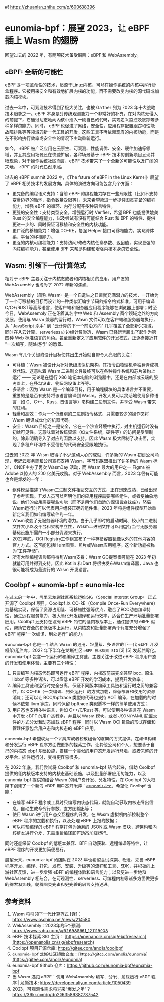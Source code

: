 #! https://zhuanlan.zhihu.com/p/600638396
# eunomia-bpf：展望 2023，让 eBPF 插上 Wasm 的翅膀

回望过去的 2022 年，有两项技术备受瞩目：eBPF 和 WebAssembly。

## eBPF: 全新的可能性

eBPF 是一项革命性的技术，起源于Linux内核，可以在操作系统的内核中运行沙盒程序。它被用来安全和有效地扩展内核的功能，而不需要改变内核的源代码或加载内核模块。

过去一年中，可观测技术得到了极大关注，也被 Gartner 列为 2023 年十大战略技术趋势之一。eBPF 本身是对传统观测能力一个非常好的补充，在对内核无侵入的前提下，它通过动态地向内核中插入一段自己的代码，实现定义监控及跟踪等多种多样的能力。同时， eBPF 也促进了网络，安全性，应用程序配置跟踪和性能故障排除等等领域的新一代工具的开发，这些工具不再依赖现有的内核功能，而是在不影响执行效率或安全性的情况下主动重新运行。

如今， eBPF 被广泛应用在云原生、可观测、性能调优、安全、硬件加速等领域，并且其应用场景还在快速扩展，各种场景基于 eBPF 技术的创新项目呈现井喷现象，对于操作系统社区而言，eBPF 技术带来了一个全新的可能性以及广阔的天地， eBPF 的时代已然来临。

过去的 eBPF summit 2022 中，《The future of eBPF in the Linux Kernel》展望了 eBPF 相关技术的发展方向，具体的演进方向可能包含几个方面：

- 更完备的编程语义支持：当前 eBPF 的编程能力存在一些局限性（比如不支持变量边界的循环，指令数量受限等），未来希望能进一步提供图灵完备的编程能力，增强 eBPF 的循环、内存分配等多种语言特性。
- 更强的安全性：支持类型安全，增强运行时 Verifier，希望 BPF 也能提供媲美 Rust 的安全编程能力，以及尝试有没有可能结合 Rust 和 BPF 的特性，提供更进一步的、同时保证可移植和安全性的内核功能。
- 更广泛的移植能力：增强 CO-RE，加强 Helper 接口可移植能力，实现跨体系、平台的移植能力。
- 更强的内核可编程能力：支持访问/修改内核任意参数、返回值，实现更强的内核编程能力，甚至使用 BPF 来帮助构建和增强内核本身的安全性。

## Wasm: 引领下一代计算范式

相对于 eBPF 主要关注于内核态或者和内核相关的应用，用户态的 WebAssembly 也成为了 2022 年新的焦点。

WebAssembly（简称 Wasm）是一个自诞生之日起就充满潜力的技术，一开始为了一个可移植的目标而设计的一种类似汇编字节码的指令格式标准，可用于编译C/C+/RUST等高级语言，使客户端和服务器应用程序能够在浏览器上部署；时至今日，WebAssembly 正在沿着其名字中 Web 和 Assembly 两个领域之外的方向发展，使用与 Wasm 兼容的运行时，Wasm 文件可以在客户端和服务器端执行，从 "JavaScript 杀手" 到 "云计算的下一个前沿方向" 几乎覆盖了全部新兴领域，同时在从云计算、serverless 向边缘计算渗透，Wasm 已经远远超出了起作为第四种 Web 标准语言的角色。甚至重新定义了应用软件的开发模式，正逐渐接近其 “一次编写，随处运行” 的愿景。

Wasm 有几个关键的设计目标使其出生开始就自带令人亮眼的关注：

- 可移植：Wasm 被设计为针对低级虚拟机架构，其指令由物理机单独翻译成机器代码。这意味着 Wasm 二进制文件最终可以在各种操作系统和芯片架构上运行 —— 无论是在运行 X86 笔记本电脑的浏览器中，还是在内部或云端的服务器上，在移动设备、物联网设备上等等。
- 多语言：因为 Wasm 是一个编译目标，用于编程模块的具体语言并不重要，重要的是是否有支持将该语言编译到 Wasm。开发人员可以灵活地使用多种语言（如 C、C++、Rust、凹语言等）来构建二进制文件，并享受 Wasm 带来的红利。
- 轻量和高效：作为一个低级别的二进制指令格式，只需要较少的操作来将 Wasm 翻译成优化的机器代码。
- 安全：Wasm 目标之一是安全，它在一个沙盒环境中执行，对主机运行时没有初始可见性。这意味着对系统资源（如文件系统，硬件等）的访问是受限制的，除非明确导入了对应的函数以支持。因此 Wasm 极大限制了攻击面，实现了多租户环境中不受信任的代码安全受限地执行。

过去的 2022 年 Wasm 取得了不少激动人心的成就，许多新的 Wasm 初创公司涌现，老牌云服务商和公司宣布支持 Wasm，字节码联盟推出了许多新的 Wasm 标准，CNCF主办了两次 WasmDay 活动，而 Wasm 最大的用户之一 Figma 被 Adobe 以惊人的 200 亿美元收购。对于 WebAssembly 而言，2023 年很有可能也会是爆发的一年：

- 组件模型描述了Wasm二进制文件相互交互的方式，正在迅速成熟，已经出现了参考实现。开发人员可以声明他们的应用程序需要哪些组件，或者更抽象地说，他们的应用需要哪些功能（而不是用他们首选的源语言查找库），然后Wasm运行时可以代表用户组装正确的组件集。2023 年将是组件模型开始重新定义我们如何编写软件的一年。
- Wasm改变了无服务器环境的潜力。由于几乎即时的启动时间、较小的二进制文件大小以及平台和架构中立性，Wasm二进制文件可以用运行当今无服务器基础设施所需的一小部分资源来执行。
- 2022年底，OCI Registry工作组宣布了一种存储容器镜像以外的其他内容的官方方式。这可能包括Helm图表、照片或Wasm应用程序。这个新功能被称为“工件存储”。
- 所有大型编程语言都将得到Wasm支持：Wasm GC提案很可能在 2023 年初就能可用并得到支持，因此 Kotlin 和 Dart 将很快发布Wasm编译器，Java 也很可能将成为最流行的 Wasm 开发语言。

## Coolbpf + eunomia-bpf = eunomia-lcc

在过去的一年中，阿里云龙蜥社区系统运维SIG（Special Interest Group） 正式开源了 Coolbpf 项目。Coolbpf 以 CO-RE（Compile Once-Run Everywhere）为基础实现，保留了资源占用低、可移植性强等优点，融合了BCC动态编译特性，通过远程服务能力，极大简化开发编译和运行效率，适合在生产环境批量部署应用。Coolbpf 还支持在没有 eBPF 特性的低内核版本上，通过提供的 eBPF 驱动，帮助它安全的在低版本上运行，从内核态和批量部署两个角度充分增强了 eBPF 程序"一次编译，到处运行” 的能力。

eunomia-bpf 也是一个结合 Wasm 的通用、轻量级、多语言的下一代 eBPF 开发框架/组件库，2022 年下半年在龙蜥社区 `eBPF 技术探索 SIG` [3] [5] 发起并孵化。eunomia-bpf 包含一个运行时和编译工具链，主要关注于改进 eBPF 程序用户态的开发和使用体验，主要有三个特性：

1. 只需编写内核态代码即可运行 eBPF 程序，内核态前端完全兼容 bcc、原生 libbpf 等多种语法，可以降低 eBPF 开发的学习成本，提高开发效率；
2. 编译工具链和运行时完全分离，保证不同版本编译工具链和运行时之间的兼容性，以 CO-RE（一次编译、到处运行）的方式加载，降低部署和使用的资源消耗；还可以让 BCC/bpftrace 类型的代码也支持 AOT 编译，在加载的的时候不依赖 llvm 等库，同时保留 bpftrace 类似脚本一样的简单使用方式；
3. 用户态也支持多种语言，例如 C++/C/Rust 等，可以使用多种语言在 Wasm 中开发 eBPF 的用户态程序，并且以 Wasm 模块，或者 JSON/YAML 配置文件的方式分发和动态加载 eBPF 程序，同时以 Wasm OCI 镜像的形式存储和管理任意包含用户态和内核态的 eBPF 应用。

eunomia-bpf 希望成为一个以类库或者松散组合的框架的方式提供，在编译构建和分发运行 eBPF 程序方面做更多的探索工作，让其他公司和个人，想要基于自己的内核态 ebpf 基础设施，搭建一个类似的用户态开发运行环境，或者完整的开发平台、插件运行时，变得更容易很多。

在 2022 年底，我们尝试将 Coolbpf 和 eunomia-bpf 结合起来，借助 Coolbpf 提供的低内核版本支持的内核态基础设施，以及批量部署应用的能力，以及 eunomia-bpf 提供的结合 Wasm 的用户态开发、分发特性，在 Coolbpf 的大框架下创建了一个新的 eBPF 用户态开发库：[eunomia-lcc](https://gitee.com/anolis/coolbpf/pulls/17)，希望让 Coolbpf 也能：

- 在编写 eBPF 程序或工具时只编写内核态代码，就能自动获取内核态导出信息，自动生成命令行参数、直方图输出等；
- 使用 Wasm 进行用户态交互程序的开发，在 Wasm 虚拟机内部控制整个 eBPF 程序的加载和执行，以及处理 eBPF 上报的数据；
- 可以将预编译的 eBPF 程序打包为通用的 JSON 或 Wasm 模块，跨架构和内核版本进行分发，无需重新编译即可动态加载运行。

同时还能保留 Coolbpf 的低版本兼容、BTF 自动获取、远程编译等特性，让 eBPF 程序的开发更加简便易行。

展望未来，eunomia-bpf 的团队在 2023 年也希望尝试探索、改进、完善 eBPF 程序开发、编译、打包、发布、安装、升级等的流程和工具、SDK，并积极向上游社区反馈，进一步增强 eBPF 的编程体验和语言能力；以及更进一步地和 WebAssembly 相结合，在可观测性、serverless、可编程内核等诸多方面做更多的探索和实践，朝着图灵完备和更完善的语言支持迈进。

## 参考资料

1. Wasm 将引领下一代计算范式 [译]：<https://www.oschina.net/news/214580>
2. WebAssembly：2023年的5个预测: <https://www.sohu.com/a/626985661_121119003>
3. eBPF 技术探索 SIG 主页： [https://openanolis.cn/sig/ebpfresearch](https://openanolis.cn/sig/ebpfresearch)
4. Coolbpf 项目开源仓库: <https://gitee.com/anolis/coolbpf>
5. eunomia-bpf 龙蜥社区镜像仓库：[https://gitee.com/anolis/eunomia](https://gitee.com/anolis/eunomia)
6. eunomia-bpf Github 仓库：<https://github.com/eunomia-bpf/eunomia-bpf>
7. 当 Wasm 遇见 eBPF：使用 WebAssembly 编写、分发、加载运行 eBPF 程序 | 龙蜥技术: <https://developer.aliyun.com/article/1050439>
8. 2023，可观测性需求将迎来“爆发之年”？<https://36kr.com/p/dp2063589382737542>
